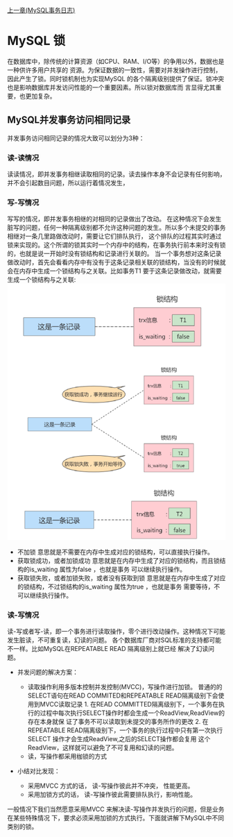 [上一章(MySQL事务日志)](./MYSQL_TRANSACTION_LOG.MD)
# MySQL 锁
在数据库中，除传统的计算资源（如CPU、RAM、I/O等）的争用以外，数据也是一种供许多用户共享的
资源。为保证数据的一致性，需要对并发操作进行控制，因此产生了锁。同时锁机制也为实现MySQL
的各个隔离级别提供了保证。锁冲突也是影响数据库并发访问性能的一个重要因素。所以锁对数据库而
言显得尤其重要，也更加复杂。

## MySQL并发事务访问相同记录
并发事务访问相同记录的情况大致可以划分为3种：

### 读-读情况
读读情况，即并发事务相继读取相同的记录。读去操作本身不会记录有任何影响，并不会引起数目问题，所以运行着情况发生，

### 写-写情况
写写的情况，即并发事务相继的对相同的记录做出了改动。
在这种情况下会发生脏写的问题，任何一种隔离级别都不允许这种问题的发生。所以多个未提交的事务相继对一条几里路做改动时，需要让它们排队执行，
这个排队的过程其实时通过锁来实现的。这个所谓的锁其实时一个内存中的结构，在事务执行前本来时没有锁的，也就是说一开始时没有锁结构和记录进行关联的。
当一个事务想对这条记录做改动时，首先会看看内存中有没有于这条记录相关联的锁结构，当没有的时候就会在内存中生成一个锁结构与之关联。比如事务T1
要于这条记录做改动，就需要生成一个锁结构与之关联:
![数据库事务](./files\数据库锁-1.PNG)

* 不加锁
    意思就是不需要在内存中生成对应的锁结构，可以直接执行操作。
* 获取锁成功，或者加锁成功
    意思就是在内存中生成了对应的锁结构，而且锁结构的is_waiting 属性为false ，也就是事务
    可以继续执行操作。
* 获取锁失败，或者加锁失败，或者没有获取到锁
    意思就是在内存中生成了对应的锁结构，不过锁结构的is_waiting 属性为true ，也就是事务
    需要等待，不可以继续执行操作。

### 读-写情况
读-写或者写-读，即一个事务进行读取操作，零个进行改动操作。这种情况下可能发生脏读，不可重复读，幻读的问题。
各个数据库厂商对SQL标准的支持都可能不一样。比如MySQL在REPEATABLE READ 隔离级别上就已经
解决了幻读问题。

* 并发问题的解决方案：
    * 读取操作利用多版本控制并发控制(MVCC)，写操作进行加锁。
        普通的的SELECT语句在READ COMMITED和REPEATABLE READ隔离级别下会使用到MVCC读取记录
            1. 在READ COMMITTED隔离级别下，一个事务在执行的过程中每次执行SELECT操作时都会生成一个ReadView,ReadView的存在本身就保
               证了事务不可以读取到未提交的事务所作的更改
            2. 在REPEATABLE READ隔离级别下，一个事务的执行过程中只有第一次执行SELECT 操作才会生成ReadView,之后的SELECT操作都会复用
               这个ReadView，这样就可以避免了不可复用和幻读的问题。
    * 读，写操作都采用枷锁的方式
   
* 小结对比发现：
     * 采用MVCC 方式的话， 读-写操作彼此并不冲突， 性能更高。
     *  采用加锁方式的话， 读-写操作彼此需要排队执行，影响性能。
     
一般情况下我们当然愿意采用MVCC 来解决读-写操作并发执行的问题，但是业务在某些特殊情况
下，要求必须采用加锁的方式执行。下面就讲解下MySQL中不同类别的锁。            